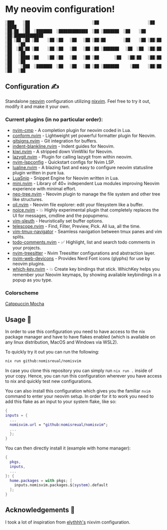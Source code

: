# My neovim configuration!

```
░███    ░██                            ░██                      ░██                
░████   ░██                                                                        
░██░██  ░██  ░███████  ░█████████████  ░██ ░███████  ░██    ░██ ░██░█████████████  
░██ ░██ ░██ ░██    ░██ ░██   ░██   ░██ ░██░██        ░██    ░██ ░██░██   ░██   ░██ 
░██  ░██░██ ░██    ░██ ░██   ░██   ░██ ░██ ░███████   ░██  ░██  ░██░██   ░██   ░██ 
░██   ░████ ░██    ░██ ░██   ░██   ░██ ░██       ░██   ░██░██   ░██░██   ░██   ░██ 
░██    ░███  ░███████  ░██   ░██   ░██ ░██ ░███████     ░███    ░██░██   ░██   ░██ 
```

## Configuration ✍️

Standalone [neovim](https://neovim.io/) configuration utilizing [nixvim](https://github.com/nix-community/nixvim). Feel free to try it out, modify it and make it your own.

### Current plugins (in no particular order):

- [nvim-cmp](https://github.com/hrsh7th/nvim-cmp) - A completion plugin for neovim coded in Lua.
- [conform.nvim](https://github.com/stevearc/conform.nvim) - Lightweight yet powerful formatter plugin for Neovim.
- [gitsigns.nvim](https://github.com/lewis6991/gitsigns.nvim) - Git integration for buffers.
- [indent-blankline.nvim](https://github.com/lukas-reineke/indent-blankline.nvim) - Indent guides for Neovim.
- [kiwi.nvim](https://github.com/serenevoid/kiwi.nvim) - A stripped down VimWiki for Neovim.
- [lazygit.nvim](https://github.com/kdheepak/lazygit.nvim) - Plugin for calling lazygit from within neovim.
- [nvim-lspconfig](https://github.com/neovim/nvim-lspconfig) - Quickstart configs for Nvim LSP.
- [lualine.nvim](https://github.com/nvim-lualine/lualine.nvim) - A blazing fast and easy to configure neovim statusline plugin written in pure lua.
- [LuaSnip](https://github.com/L3MON4D3/LuaSnip) - Snippet Engine for Neovim written in Lua.
- [mini.nvim](https://github.com/nvim-mini/mini.nvim) - Library of 40+ independent Lua modules improving Neovim experience with minimal effort.
- [neo-tree.nvim](https://github.com/nvim-neo-tree/neo-tree.nvim) - Neovim plugin to manage the file system and other tree like structures.
- [oil.nvim](https://github.com/stevearc/oil.nvim) - Neovim file explorer: edit your filesystem like a buffer.
- [noice.nvim](https://github.com/folke/noice.nvim) - 💥 Highly experimental plugin that completely replaces the UI for messages, cmdline and the popupmenu.
- [vim-sleuth](https://github.com/tpope/vim-sleuth) - Heuristically set buffer options.
- [telescope.nvim](https://github.com/nvim-telescope/telescope.nvim) - Find, Filter, Preview, Pick. All lua, all the time.
- [vim-tmux-navigator](https://github.com/christoomey/vim-tmux-navigator) - Seamless navigation between tmux panes and vim splits.
- [todo-comments.nvim](https://github.com/folke/todo-comments.nvim) - ✅ Highlight, list and search todo comments in your projects.
- [nvim-treesitter](https://github.com/nvim-treesitter/nvim-treesitter) - Nvim Treesitter configurations and abstraction layer.
- [nvim-web-devicons](https://github.com/nvim-tree/nvim-web-devicons) - Provides Nerd Font icons (glyphs) for use by neovim plugins.
- [which-key.nvim](https://github.com/folke/which-key.nvim) - 💥 Create key bindings that stick. WhichKey helps you remember your Neovim keymaps, by showing available keybindings in a popup as you type.

### Colorscheme

[Catppuccin Mocha](https://github.com/catppuccin/nvim)

## Usage 🚀

In order to use this configuration you need to have access to the nix package manager and have to have flakes enabled (which is available on any linux distribution, MacOS and Windows via WSL2).

To quickly try it out you can run the following:

```bash
nix run github:nomisreual/nomisvim
```

In case you clone this repository you can simply run `nix run .` inside of your copy. Hence, you can run this configuration wherever you have access to nix and quickly test new configurations.

You can also install this configuration which gives you the familiar `nvim` command to enter your neovim setup. In order for it to work you need to add this flake as an input to your system flake, like so:

```nix
{
inputs = {
  ...
  nomisvim.url = "github:nomisreual/nomisvim";
  ...
  };
}
```

You can then directly install it (example with home manager):

```nix
{
  pkgs,
  inputs,
  ...
}: {
  home.packages = with pkgs; [
    inputs.nomisvim.packages.${system}.default
  ];
}
```

## Acknowledgements 🥳

I took a lot of inspiration from [elythhh's](https://github.com/elythh/nixvim) nixvim configuration.
